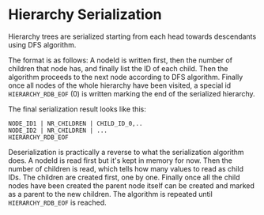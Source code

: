 Hierarchy Serialization
=======================

Hierarchy trees are serialized starting from each head towards descendants using
DFS algorithm.

The format is as follows: A nodeId is written first, then the number of children
that node has, and finally list the ID of each child. Then the algorithm
proceeds to the next node according to DFS algorithm. Finally once all nodes
of the whole hierarchy have been visited, a special id `HIERARCHY_RDB_EOF` (0)
is written marking the end of the serialized hierarchy.

The final serialization result looks like this:

```
NODE_ID1 | NR_CHILDREN | CHILD_ID_0,..
NODE_ID2 | NR_CHILDREN | ...
HIERARCHY_RDB_EOF
```

Deserialization is practically a reverse to what the serialization algorithm
does. A nodeId is read first but it's kept in memory for now. Then the number of
children is read, which tells how many values to read as child IDs. The children
are created first, one by one. Finally once all the child nodes have been
created the parent node itself can be created and marked as a parent to the new
children. The algorithm is repeated until `HIERARCHY_RDB_EOF` is reached.
